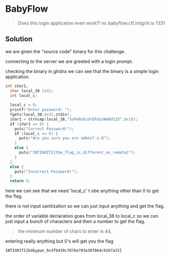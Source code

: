 # BabyFlow
> Does this login application even work?!
> nc babyflow.ctf.intigriti.io 1331 

## Solution

we are given the "source code" binary for this challenge.

connecting to the server we are greeted with a login prompt.

checking the binary in ghidra we can see that the binary is a simple login application.

```c
int iVar1;
  char local_38 [44];
  int local_c;
  
  local_c = 0;
  printf("Enter password: ");
  fgets(local_38,0x32,stdin);
  iVar1 = strncmp(local_38,"SuPeRsEcUrEPaSsWoRd123",0x16);
  if (iVar1 == 0) {
    puts("Correct Password!");
    if (local_c == 0) {
      puts("Are you sure you are admin? o.O");
    }
    else {
      puts("INTIGRITI{the_flag_is_different_on_remote}");
    }
  }
  else {
    puts("Incorrect Password!");
  }
  return 0;
```

here we can see that we need 'local_c' t obe anything other than 0 to get the flag.

there is not input sanitization so we can just input anything and get the flag.

the order of variable declaration goes from local_38 to local_c so we can just input a bunch of characters and then a number to get the flag.

> the minimum number of chars to enter is 44,

entering really anything but 0's will get you the flag

```shell
INTIGRITI{b4bypwn_9cdfb439c7876e703e307864c9167a15}
```
